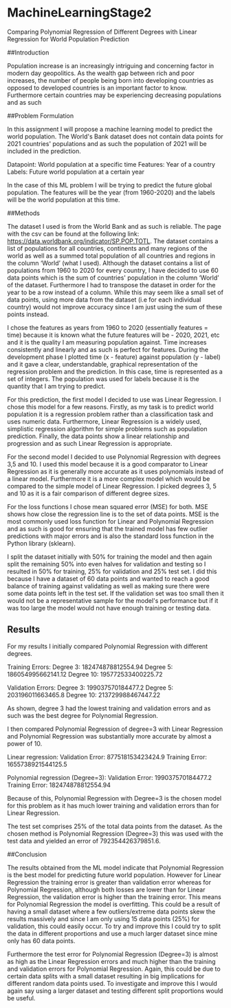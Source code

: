 # MachineLearningStage2
Comparing Polynomial Regression of Different Degrees with Linear Regression for World Population Prediction

##Introduction

Population increase is an increasingly intriguing and concerning factor in modern day geopolitics. As the wealth gap between rich and poor increases, the number of people being born into developing countries as opposed to developed countries is an important factor to know. Furthermore certain countries may be experiencing decreasing populations and as such 

##Problem Formulation

In this assignment I will propose a machine learning model to predict the world population. The World's Bank dataset does not contain data points for 2021 countries' populations and as such the population of 2021 will be included in the prediction.

Datapoint: 
World population at a specific time
Features: 
Year of a country
Labels: 
Future world population at a certain year

In the case of this ML problem I will be trying to predict the future global population. The features will be the year (from 1960-2020) and the labels will be the world population at this time.

##Methods

The dataset I used is from the World Bank and as such is reliable. The page with the csv can be found at the following link: https://data.worldbank.org/indicator/SP.POP.TOTL. The dataset contains a list of populations for all countries, continents and many regions of the world as well as a summed total population of all countries and regions in the column ‘World’ (what I used). Although the dataset contains a list of populations from 1960 to 2020 for every country, I have decided to use 60 data points which is the sum of countries' population in the column ‘World’ of the dataset. Furthermore I had to transpose the dataset in order for the year to be a row instead of a column. While this may seem like a small set of data points, using more data from the dataset (i.e for each individual country) would not improve accuracy since I am just using the sum of these points instead. 

I chose the features as years from 1960 to 2020 (essentially features =  time) because it is known what the future features will be - 2020, 2021, etc and it is the quality I am measuring population against. Time increases consistently and linearly and as such is perfect for features. During the development phase I plotted time (x - feature) against population (y -  label) and it gave a clear, understandable, graphical representation of the regression problem and the prediction. In this case, time is represented as a set of integers. The population was used for labels because it is the quantity that I am trying to predict.

For this prediction, the first model I decided to use was Linear Regression. I chose this model for a few reasons. Firstly, as my task is to predict world population it is a regression problem rather than a classification task and uses numeric data. Furthermore, Linear Regression is a widely used, simplistic regression algorithm for simple problems such as population prediction. Finally, the data points show a linear relationship and progression and as such Linear Regression is appropriate.

For the second model I decided to use Polynomial Regression with degrees 3,5 and 10. I used this model because it is a good comparator to Linear Regression as it is generally more accurate as it uses polynomials instead of a linear model. Furthermore it is a more complex model which would be compared to the simple model of Linear Regression. I picked degrees 3, 5 and 10 as it is a fair comparison of different degree sizes.

For the loss functions I chose mean squared error (MSE) for both. MSE shows how close the regression line is to the set of data points. MSE is the most commonly used loss function for Linear and Polynomial Regression and as such is good for ensuring that the trained model has few outlier predictions with major errors and is also the standard loss function in the Python library (sklearn).

I split the dataset initially with 50% for training the model and then again split the remaining 50% into even halves for validation and testing so I resulted in 50% for training, 25% for validation and 25% test set. I did this because I have a dataset of 60 data points and wanted to reach a good balance of training against validating as well as making sure there were some data points left in the test set. If the validation set was too small then it would not be a representative sample for the model's performance but if it was too large the model would not have enough training or testing data.

## Results

For my results I initially compared Polynomial Regression with different degrees. 

Training Errors:
Degree 3: 182474878812554.94 
Degree 5: 186054995662141.12 
Degree 10: 195772533400225.72

Validation Errors:
Degree 3: 199037570184477.2 
Degree 5: 203196011663465.8 
Degree 10: 213729988467447.22

As shown, degree 3 had the lowest training and validation errors and as such was the best degree for Polynomial Regression. 

I then compared Polynomial Regression of degree=3 with Linear Regression and Polynomial Regression was substantially more accurate by almost a power of 10.

Linear regression:
Validation Error: 877518153423424.9
Training Error: 1655738921544125.5

Polynomial regression (Degree=3):
Validation Error: 199037570184477.2 
Training Error: 182474878812554.94 

Because of this, Polynomial Regression with Degree=3 is the chosen model for this problem as it has much lower training and validation errors than for Linear Regression.

The test set comprises 25% of the total data points from the dataset. As the chosen method is Polynomial Regression (Degree=3) this was used with the test data and yielded an error of 792354426379851.6.

##Conclusion

The results obtained from the ML model indicate that Polynomial Regression is the best model for predicting future world population. However for Linear Regression the training error is greater than validation error whereas for Polynomial Regression, although both losses are lower than for Linear Regression, the validation error is higher than the training error. This means for Polynomial Regression the model is overfitting. This could be a result of having a small dataset where a few outliers/extreme data points skew the results massively and since I am only using 15 data points (25%) for validation, this could easily occur. To try and improve this I could try to split the data in different proportions and use a much larger dataset since mine only has 60 data points.

Furthermore the test error for Polynomial Regression (Degree=3) is almost as high as the Linear Regression errors and much higher than the training and validation errors for Polynomial Regression. Again, this could be due to certain data splits with a small dataset resulting in big implications for different random data points used. To investigate and improve this I would again say using a larger dataset and testing different split proportions would be useful.


